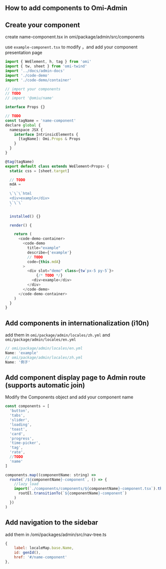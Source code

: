 ## How to add components to Omi-Admin

## Create your component

create name-component.tsx in omi/package/admin/src/components

use `example-component.tsx` to modify ，and add your component presentation page

```js
import { WeElement, h, tag } from 'omi'
import { tw, sheet } from 'omi-twind'
import '../docs/admin-docs'
import './code-demo'
import './code-demo/container'

// import your components
// TODO
// import '@omiu/name'

interface Props {}

// TODO
const tagName = 'name-component'
declare global {
  namespace JSX {
    interface IntrinsicElements {
      [tagName]: Omi.Props & Props
    }
  }
}

@tag(tagName)
export default class extends WeElement<Props> {
  static css = [sheet.target]

  // TODO
  mdA =
  `
  \`\`\`html
  <div>example</div>
  \`\`\`
  `

  installed() {}

  render() {

    return (
      <code-demo-container>
        <code-demo
          title="example"
          describe={'example'}
          // TODO
          code={this.mdA}
        >
          <div slot="demo" class={tw`px-5 py-5`}>
              {/* TODO */}
            <div>example</div>
          </div>
        </code-demo>
      </code-demo-container>
    )
  }
}

```

## Add components in internationalization (i10n)

add them in `omi/package/admin/locales/zh.yml` and `omi/package/admin/locales/en.yml`

```js
// omi/package/admin/locales/en.yml
Name: 'example'
// omi/package/admin/locales/zh.yml
Name: '例子'
```

## Add component display page to Admin route (supports automatic join)

Modify the Components object and add your component name

```js
const components = [
  'button',
  'tabs',
  'slider',
  'loading',
  'toast',
  'card',
  'progress',
  'time-picker',
  'tag',
  'rate',
  //TODO
  'name'
]
```

```js
components.map((componentName: string) =>
  route(`/${componentName}-component`, () => {
    //lazy load
    import(`./components/components/${componentName}-component.tsx`).then(() =>
      rootEl.transitionTo(`${componentName}-component`)
    )
  })
)
```

## Add navigation to the sidebar

add them in /omi/packages/admin/src/nav-tree.ts

```js
{
    label: localeMap.base.Name,
    id: genId(),
    href: '#/name-component'
},
```
